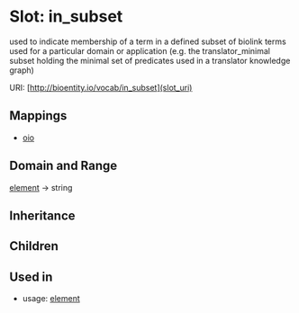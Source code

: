 # Slot: in_subset


used to indicate membership of a term in a defined subset of biolink terms used for a particular domain or application (e.g. the translator_minimal subset holding the minimal set of predicates used in a translator knowledge graph)

URI: [http://bioentity.io/vocab/in_subset](slot_uri)
## Mappings

 * [oio](oio)
## Domain and Range

[element](Element.md) -> string
## Inheritance

## Children

## Used in

 *  usage: [element](Element.md)
